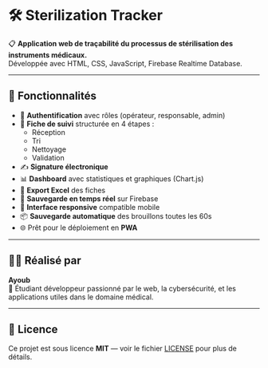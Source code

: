 # 🛠️ Sterilization Tracker

📋 **Application web de traçabilité du processus de stérilisation des instruments médicaux.**  
Développée avec HTML, CSS, JavaScript, Firebase Realtime Database.

---

## 🚀 Fonctionnalités

- 🔐 **Authentification** avec rôles (opérateur, responsable, admin)
- 🧾 **Fiche de suivi** structurée en 4 étapes :
  - Réception
  - Tri
  - Nettoyage
  - Validation
- ✍️ **Signature électronique**
- 📊 **Dashboard** avec statistiques et graphiques (Chart.js)
- 📁 **Export Excel** des fiches
- 💾 **Sauvegarde en temps réel** sur Firebase
- 📱 **Interface responsive** compatible mobile
- 📦 **Sauvegarde automatique** des brouillons toutes les 60s
- 🌐 Prêt pour le déploiement en **PWA**


---

## 🧑‍💻 Réalisé par

**Ayoub**  
📍 Étudiant développeur passionné par le web, la cybersécurité, et les applications utiles dans le domaine médical.

---

## 📝 Licence

Ce projet est sous licence **MIT** — voir le fichier [LICENSE](LICENSE) pour plus de détails.

